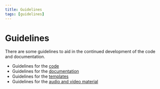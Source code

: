 ```yaml
---
title: Guidelines
tags: [guidelines]
---
```


# Guidelines

There are some guidelines to aid in the continued development of the code and documentation.

*  Guidelines for the [code](/development/guideline/code)
*  Guidelines for the [documentation](/development/guideline/documentation)
*  Guidelines for the [templates](/development/guideline/templates)
*  Guidelines for the [audio and video material](/development/guideline/video)
